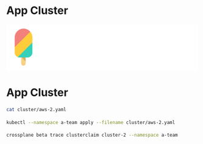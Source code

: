 # App Cluster

![](../img/products/crossplane.png)


# App Cluster

```sh
cat cluster/aws-2.yaml

kubectl --namespace a-team apply --filename cluster/aws-2.yaml

crossplane beta trace clusterclaim cluster-2 --namespace a-team
```

